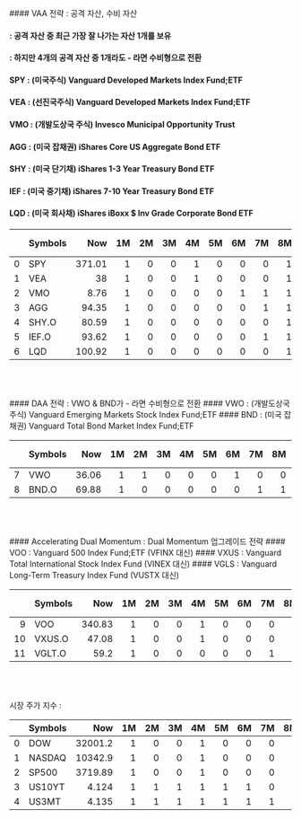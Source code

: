 <head><meta charset="utf-8"><title>Vers : 20221104 </title></head>
  
<br>
<br>
<br>
#### VAA 전략 : 공격 자산, 수비 자산    
     
     
     
     
####         : 공격 자산 중 최근 가장 잘 나가는 자산 1개를 보유    
####         : 하지만 4개의 공격 자산 중 1개라도 - 라면 수비형으로 전환    
#### SPY : (미국주식) Vanguard Developed Markets Index Fund;ETF    
#### VEA : (선진국주식) Vanguard Developed Markets Index Fund;ETF    
#### VMO : (개발도상국 주식) Invesco Municipal Opportunity Trust    
#### AGG : (미국 잡채권) iShares Core US Aggregate Bond ETF    
#### SHY : (미국 단기채) iShares 1-3 Year Treasury Bond ETF    
#### IEF : (미국 중기채) iShares 7-10 Year Treasury Bond ETF    
#### LQD : (미국 회사채) iShares iBoxx $ Inv Grade Corporate Bond ETF    
     
     
     
|    | Symbols   |    Now |   1M |   2M |   3M |   4M |   5M |   6M |   7M |   8M |   9M |   10M |   11M |   1st_M |   1-3M |   1-6M |   1-12M |   ALL_Point |
|---:|:----------|-------:|-----:|-----:|-----:|-----:|-----:|-----:|-----:|-----:|-----:|------:|------:|--------:|-------:|-------:|--------:|------------:|
|  0 | SPY       | 371.01 |    1 |    0 |    0 |    1 |    0 |    0 |    0 |    1 |    1 |     0 |     0 |       0 |   1.33 |   0.67 |    0.36 |        2.36 |
|  1 | VEA       |  38    |    1 |    0 |    0 |    1 |    0 |    0 |    0 |    1 |    1 |     0 |     0 |       0 |   1.33 |   0.67 |    0.36 |        2.36 |
|  2 | VMO       |   8.76 |    1 |    0 |    0 |    0 |    0 |    1 |    1 |    1 |    1 |     0 |     0 |       0 |   1.33 |   1.33 |    0.45 |        3.12 |
|  3 | AGG       |  94.35 |    1 |    0 |    0 |    0 |    0 |    0 |    1 |    1 |    1 |     0 |     0 |       0 |   1.33 |   1    |    0.36 |        2.7  |
|  4 | SHY.O     |  80.59 |    1 |    0 |    0 |    0 |    0 |    0 |    0 |    1 |    0 |     0 |     0 |       0 |   0    |   0.33 |    0.18 |        0.52 |
|  5 | IEF.O     |  93.62 |    1 |    0 |    0 |    0 |    0 |    0 |    1 |    1 |    1 |     0 |     0 |       0 |   1.33 |   1    |    0.36 |        2.7  |
|  6 | LQD       | 100.92 |    1 |    0 |    0 |    0 |    0 |    0 |    0 |    1 |    1 |     0 |     0 |       0 |   1.33 |   0.67 |    0.27 |        2.27 |     
     
     
<br>
<br>
<br>
#### DAA 전략 : VWO & BND가 - 라면 수비형으로 전환  
#### VWO : (개발도상국 주식) Vanguard Emerging Markets Stock Index Fund;ETF     
#### BND : (미국 잡채권) Vanguard Total Bond Market Index Fund;ETF     
     
     
|    | Symbols   |   Now |   1M |   2M |   3M |   4M |   5M |   6M |   7M |   8M |   9M |   10M |   11M |   1st_M |   1-3M |   1-6M |   1-12M |   ALL_Point |
|---:|:----------|------:|-----:|-----:|-----:|-----:|-----:|-----:|-----:|-----:|-----:|------:|------:|--------:|-------:|-------:|--------:|------------:|
|  7 | VWO       | 36.06 |    1 |    1 |    0 |    0 |    0 |    1 |    0 |    0 |    1 |     0 |     0 |       0 |   1.33 |   0.67 |    0.36 |        2.36 |
|  8 | BND.O     | 69.88 |    1 |    0 |    0 |    0 |    0 |    0 |    1 |    1 |    1 |     0 |     0 |       0 |   1.33 |   1    |    0.36 |        2.7  |     
     
<br>
<br>
<br>
#### Accelerating Dual Momentum : Dual Momentum 업그레이드 전략     
#### VOO : Vanguard 500 Index Fund;ETF (VFINX 대신)     
#### VXUS : Vanguard Total International Stock Index Fund (VINEX 대신)     
#### VGLS : Vanguard Long-Term Treasury Index Fund (VUSTX 대신)     
     
     
|    | Symbols   |    Now |   1M |   2M |   3M |   4M |   5M |   6M |   7M |   8M |   9M |   10M |   11M |   1st_M |   1-3M |   1-6M |   1-12M |   ALL_Point |
|---:|:----------|-------:|-----:|-----:|-----:|-----:|-----:|-----:|-----:|-----:|-----:|------:|------:|--------:|-------:|-------:|--------:|------------:|
|  9 | VOO       | 340.83 |    1 |    0 |    0 |    1 |    0 |    0 |    0 |    1 |    1 |     0 |     0 |       0 |   1.33 |   0.67 |    0.36 |        2.36 |
| 10 | VXUS.O    |  47.08 |    1 |    0 |    0 |    1 |    0 |    0 |    0 |    1 |    1 |     0 |     0 |       0 |   1.33 |   0.67 |    0.36 |        2.36 |
| 11 | VGLT.O    |  59.2  |    1 |    0 |    0 |    0 |    0 |    0 |    1 |    1 |    0 |     0 |     0 |       0 |   0    |   0.67 |    0.27 |        0.94 |     
     
<br>
<br>
<br>
시장 주가 지수 : 
     
     
|    | Symbols   |       Now |   1M |   2M |   3M |   4M |   5M |   6M |   7M |   8M |   9M |   10M |   11M |   SUM |   MIN_F |   AVG_F |   MAX_F |
|---:|:----------|----------:|-----:|-----:|-----:|-----:|-----:|-----:|-----:|-----:|-----:|------:|------:|------:|--------:|--------:|--------:|
|  0 | DOW       | 32001.2   |    1 |    0 |    0 |    1 |    0 |    0 |    0 |    1 |    1 |     0 |     1 |     5 |  -12.93 |    0.03 |   11.37 |
|  1 | NASDAQ    | 10342.9   |    1 |    0 |    0 |    1 |    0 |    0 |    0 |    1 |    1 |     0 |     0 |     4 |  -12.32 |    0.04 |    9.35 |
|  2 | SP500     |  3719.89  |    1 |    0 |    0 |    1 |    0 |    0 |    0 |    1 |    1 |     0 |     0 |     4 |  -11.98 |    0.04 |    9.38 |
|  3 | US10YT    |     4.124 |    1 |    1 |    1 |    1 |    1 |    1 |    0 |    0 |    0 |     1 |     1 |     8 |  -29.56 |    0.23 |   51    |
|  4 | US3MT     |     4.135 |    1 |    1 |    1 |    1 |    1 |    1 |    1 |    1 |    1 |     1 |     1 |    11 | -264.28 |    0.04 |  253.33 |     
     
